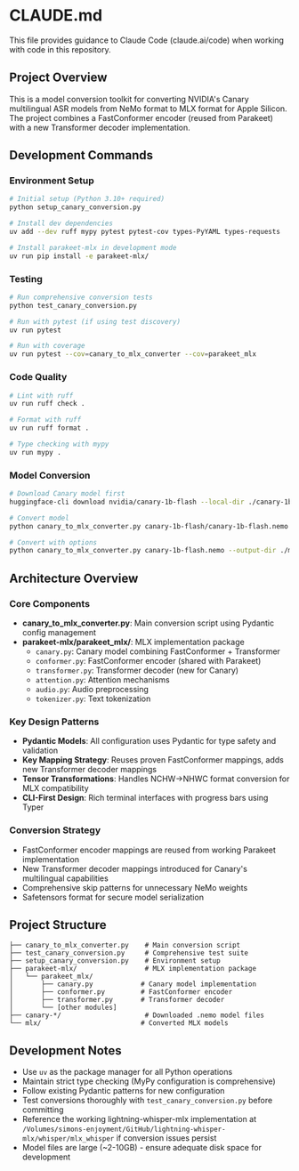 # CLAUDE.md

This file provides guidance to Claude Code (claude.ai/code) when working with code in this repository.

## Project Overview

This is a model conversion toolkit for converting NVIDIA's Canary multilingual ASR models from NeMo format to MLX format for Apple Silicon. The project combines a FastConformer encoder (reused from Parakeet) with a new Transformer decoder implementation.

## Development Commands

### Environment Setup
```bash
# Initial setup (Python 3.10+ required)
python setup_canary_conversion.py

# Install dev dependencies  
uv add --dev ruff mypy pytest pytest-cov types-PyYAML types-requests

# Install parakeet-mlx in development mode
uv run pip install -e parakeet-mlx/
```

### Testing
```bash
# Run comprehensive conversion tests
python test_canary_conversion.py

# Run with pytest (if using test discovery)
uv run pytest

# Run with coverage
uv run pytest --cov=canary_to_mlx_converter --cov=parakeet_mlx
```

### Code Quality
```bash
# Lint with ruff
uv run ruff check .

# Format with ruff  
uv run ruff format .

# Type checking with mypy
uv run mypy .
```

### Model Conversion
```bash
# Download Canary model first
huggingface-cli download nvidia/canary-1b-flash --local-dir ./canary-1b-flash

# Convert model
python canary_to_mlx_converter.py canary-1b-flash/canary-1b-flash.nemo

# Convert with options
python canary_to_mlx_converter.py canary-1b-flash.nemo --output-dir ./my-canary --preserve-keys --verbose
```

## Architecture Overview

### Core Components
- **canary_to_mlx_converter.py**: Main conversion script using Pydantic config management
- **parakeet-mlx/parakeet_mlx/**: MLX implementation package
  - `canary.py`: Canary model combining FastConformer + Transformer
  - `conformer.py`: FastConformer encoder (shared with Parakeet)
  - `transformer.py`: Transformer decoder (new for Canary)
  - `attention.py`: Attention mechanisms
  - `audio.py`: Audio preprocessing
  - `tokenizer.py`: Text tokenization

### Key Design Patterns
- **Pydantic Models**: All configuration uses Pydantic for type safety and validation
- **Key Mapping Strategy**: Reuses proven FastConformer mappings, adds new Transformer decoder mappings
- **Tensor Transformations**: Handles NCHW→NHWC format conversion for MLX compatibility
- **CLI-First Design**: Rich terminal interfaces with progress bars using Typer

### Conversion Strategy
- FastConformer encoder mappings are reused from working Parakeet implementation
- New Transformer decoder mappings introduced for Canary's multilingual capabilities
- Comprehensive skip patterns for unnecessary NeMo weights
- Safetensors format for secure model serialization

## Project Structure

```
├── canary_to_mlx_converter.py    # Main conversion script
├── test_canary_conversion.py     # Comprehensive test suite
├── setup_canary_conversion.py    # Environment setup
├── parakeet-mlx/                 # MLX implementation package
│   └── parakeet_mlx/
│       ├── canary.py            # Canary model implementation
│       ├── conformer.py         # FastConformer encoder
│       ├── transformer.py       # Transformer decoder
│       └── [other modules]
├── canary-*/                     # Downloaded .nemo model files
└── mlx/                         # Converted MLX models
```

## Development Notes

- Use `uv` as the package manager for all Python operations
- Maintain strict type checking (MyPy configuration is comprehensive)
- Follow existing Pydantic patterns for new configuration
- Test conversions thoroughly with `test_canary_conversion.py` before committing
- Reference the working lightning-whisper-mlx implementation at `/Volumes/simons-enjoyment/GitHub/lightning-whisper-mlx/whisper/mlx_whisper` if conversion issues persist
- Model files are large (~2-10GB) - ensure adequate disk space for development